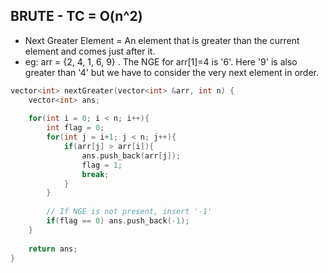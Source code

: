## BRUTE - TC = O(n^2)

- Next Greater Element = An element that is greater than the current element and comes just after it.
- eg: arr = {2, 4, 1, 6, 9} . The NGE for arr[1]=4 is '6'. Here '9' is also greater than '4' but we have to consider the very next element in order.

```cpp
vector<int> nextGreater(vector<int> &arr, int n) {
    vector<int> ans;
    
    for(int i = 0; i < n; i++){
        int flag = 0;
        for(int j = i+1; j < n; j++){
            if(arr[j] > arr[i]){
                ans.push_back(arr[j]);
                flag = 1;
                break;
            }
        }
        
        // If NGE is not present, insert '-1'
        if(flag == 0) ans.push_back(-1);
    }
    
    return ans;
}
```
